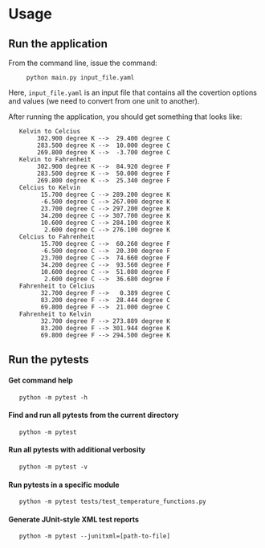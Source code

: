 # Usage

## Run the application

From the command line, issue the command:

```
     python main.py input_file.yaml
```

Here, `input_file.yaml` is an input file that contains all the covertion options and values
(we need to convert from one unit to another).

After running the application, you should get something that looks like:

```
   Kelvin to Celcius
	    302.900 degree K -->  29.400 degree C
	    283.500 degree K -->  10.000 degree C
	    269.800 degree K -->  -3.700 degree C
   Kelvin to Fahrenheit
	    302.900 degree K -->  84.920 degree F
	    283.500 degree K -->  50.000 degree F
	    269.800 degree K -->  25.340 degree F
   Celcius to Kelvin
	     15.700 degree C --> 289.200 degree K
	     -6.500 degree C --> 267.000 degree K
	     23.700 degree C --> 297.200 degree K
	     34.200 degree C --> 307.700 degree K
	     10.600 degree C --> 284.100 degree K
	      2.600 degree C --> 276.100 degree K
   Celcius to Fahrenheit
	     15.700 degree C -->  60.260 degree F
	     -6.500 degree C -->  20.300 degree F
	     23.700 degree C -->  74.660 degree F
	     34.200 degree C -->  93.560 degree F
	     10.600 degree C -->  51.080 degree F
	      2.600 degree C -->  36.680 degree F
   Fahrenheit to Celcius
	     32.700 degree F -->   0.389 degree C
	     83.200 degree F -->  28.444 degree C
	     69.800 degree F -->  21.000 degree C
   Fahrenheit to Kelvin
	     32.700 degree F --> 273.889 degree K
	     83.200 degree F --> 301.944 degree K
	     69.800 degree F --> 294.500 degree K
```

## Run the pytests

#### Get command help

```
   python -m pytest -h
```

#### Find and run all pytests from the current directory

```
   python -m pytest
```
 
#### Run all pytests with additional verbosity

```
   python -m pytest -v
```
 
#### Run pytests in a specific module

```
   python -m pytest tests/test_temperature_functions.py
```
 
#### Generate JUnit-style XML test reports

```
   python -m pytest --junitxml=[path-to-file]
```
 

